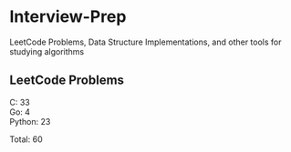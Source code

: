 # Interview-Prep
LeetCode Problems, Data Structure Implementations, and other tools for studying algorithms

## LeetCode Problems
C:      33<br/>
Go:     4<br/>
Python: 23<br/>

Total:  60
